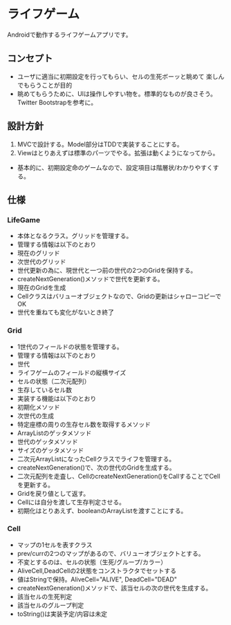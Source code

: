 
# ライフゲーム

Androidで動作するライフゲームアプリです。

## コンセプト

* ユーザに適当に初期設定を行ってもらい、セルの生死ボーッと眺めて
  楽しんでもらうことが目的
* 眺めてもらうために、UIは操作しやすい物を。標準的なものが良さそう。
  Twitter Bootstrapを参考に。

## 設計方針

1. MVCで設計する。Model部分はTDDで実装することにする。
2. Viewはとりあえずは標準のパーツでやる。拡張は動くようになってから。
 * 基本的に、初期設定命のゲームなので、設定項目は階層状/わかりやすくする。

## 仕様

### LifeGame
* 本体となるクラス。グリッドを管理する。
* 管理する情報は以下のとおり
 * 現在のグリッド
 * 次世代のグリッド
* 世代更新の為に、現世代と一つ前の世代の2つのGridを保持する。
* createNextGeneration()メソッドで世代を更新する。
 * 現在のGridを生成
 * Cellクラスはバリューオブジェクトなので、Gridの更新はシャローコピーでOK
 * 世代を重ねても変化がないとき終了

### Grid
* 1世代のフィールドの状態を管理する。
* 管理する情報は以下のとおり
 * 世代
 * ライフゲームのフィールドの縦横サイズ
 * セルの状態（二次元配列）
 * 生存しているセル数
* 実装する機能は以下のとおり
 * 初期化メソッド
 * 次世代の生成
 * 特定座標の周りの生存セル数を取得するメソッド
 * ArrayListのゲッタメソッド
 * 世代のゲッタメソッド
 * サイズのゲッタメソッド
* 二次元ArrayListになったCellクラスでライフを管理する。
* createNextGeneration()で、次の世代のGridを生成する。
 * 二次元配列を走査し、CellのcreateNextGeneration()をCallすることでCellを更新する。
 * Gridを戻り値として返す。
 * Cellには自分を渡して生存判定させる。
* 初期化はとりあえず、booleanのArrayListを渡すことにする。

### Cell
* マップの1セルを表すクラス
* prev/currの2つのマップがあるので、バリューオブジェクトとする。
 * 不変とするのは、セルの状態（生死/グループ/カラー）
* AliveCell,DeadCellの2状態をコンストラクタでセットする
 * 値はStringで保持。AliveCell="ALIVE", DeadCell="DEAD"
* createNextGeneration()メソッドで、該当セルの次の世代を生成する。
 * 該当セルの生死判定
 * 該当セルのグループ判定
* toString()は実装予定/内容は未定
